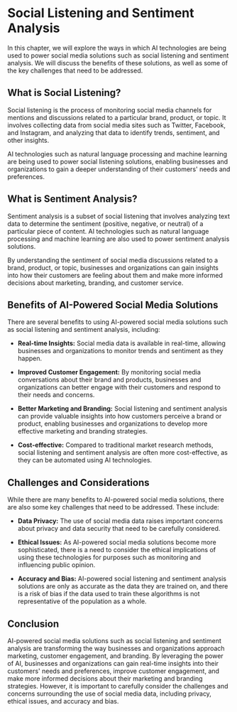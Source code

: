 Social Listening and Sentiment Analysis
=====================================================================================

In this chapter, we will explore the ways in which AI technologies are being used to power social media solutions such as social listening and sentiment analysis. We will discuss the benefits of these solutions, as well as some of the key challenges that need to be addressed.

What is Social Listening?
-------------------------

Social listening is the process of monitoring social media channels for mentions and discussions related to a particular brand, product, or topic. It involves collecting data from social media sites such as Twitter, Facebook, and Instagram, and analyzing that data to identify trends, sentiment, and other insights.

AI technologies such as natural language processing and machine learning are being used to power social listening solutions, enabling businesses and organizations to gain a deeper understanding of their customers' needs and preferences.

What is Sentiment Analysis?
---------------------------

Sentiment analysis is a subset of social listening that involves analyzing text data to determine the sentiment (positive, negative, or neutral) of a particular piece of content. AI technologies such as natural language processing and machine learning are also used to power sentiment analysis solutions.

By understanding the sentiment of social media discussions related to a brand, product, or topic, businesses and organizations can gain insights into how their customers are feeling about them and make more informed decisions about marketing, branding, and customer service.

Benefits of AI-Powered Social Media Solutions
---------------------------------------------

There are several benefits to using AI-powered social media solutions such as social listening and sentiment analysis, including:

* **Real-time Insights:** Social media data is available in real-time, allowing businesses and organizations to monitor trends and sentiment as they happen.

* **Improved Customer Engagement:** By monitoring social media conversations about their brand and products, businesses and organizations can better engage with their customers and respond to their needs and concerns.

* **Better Marketing and Branding:** Social listening and sentiment analysis can provide valuable insights into how customers perceive a brand or product, enabling businesses and organizations to develop more effective marketing and branding strategies.

* **Cost-effective:** Compared to traditional market research methods, social listening and sentiment analysis are often more cost-effective, as they can be automated using AI technologies.

Challenges and Considerations
-----------------------------

While there are many benefits to AI-powered social media solutions, there are also some key challenges that need to be addressed. These include:

* **Data Privacy:** The use of social media data raises important concerns about privacy and data security that need to be carefully considered.

* **Ethical Issues:** As AI-powered social media solutions become more sophisticated, there is a need to consider the ethical implications of using these technologies for purposes such as monitoring and influencing public opinion.

* **Accuracy and Bias:** AI-powered social listening and sentiment analysis solutions are only as accurate as the data they are trained on, and there is a risk of bias if the data used to train these algorithms is not representative of the population as a whole.

Conclusion
----------

AI-powered social media solutions such as social listening and sentiment analysis are transforming the way businesses and organizations approach marketing, customer engagement, and branding. By leveraging the power of AI, businesses and organizations can gain real-time insights into their customers' needs and preferences, improve customer engagement, and make more informed decisions about their marketing and branding strategies. However, it is important to carefully consider the challenges and concerns surrounding the use of social media data, including privacy, ethical issues, and accuracy and bias.
